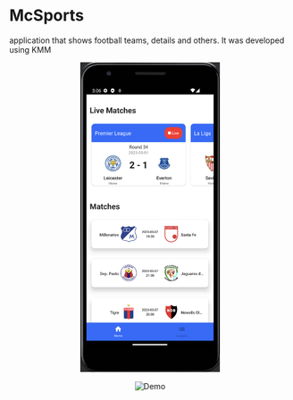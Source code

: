 # McSports
application that shows football teams, details and others. It was developed using KMM

<p align="center">
    <img src="mc/one.png" alt="Image" width="250" >
</p>

<p align="center">
    <img src="mc/mcsports.gif" alt="Demo" width="250" >
</p>

